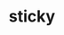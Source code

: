 ---
date:  ""
draft: false
title: "sticky"
short: "sticky"
thumb:
    image: "cover.jpg"
    anima: ""
    video: ""
layout: ""
weight: 16
lister: 5
format:
    media: "article"
    model: ""
    datum:
        data: ""
require:
    - prop: ""
      name: ""
      icon: ""
      desc: ""
metadata:
    index: false
    thumb: "cover.jpg"
    group: []
    author: ["null"]
description: "Membuat elemen tetap terlihat saat menggulir halaman tanpa perpindahan."
---